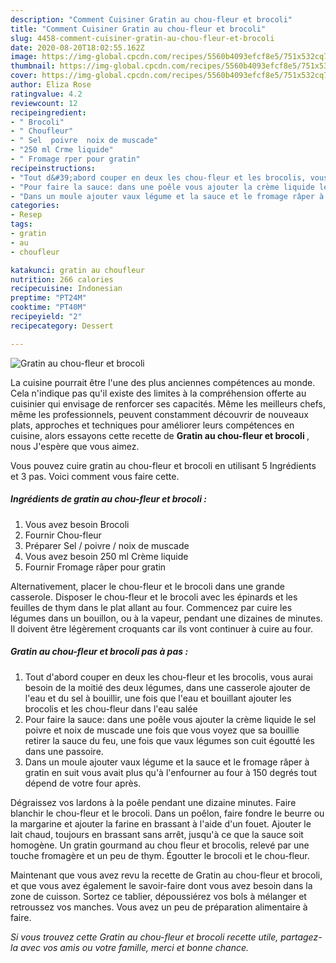 ```yaml
---
description: "Comment Cuisiner Gratin au chou-fleur et brocoli"
title: "Comment Cuisiner Gratin au chou-fleur et brocoli"
slug: 4458-comment-cuisiner-gratin-au-chou-fleur-et-brocoli
date: 2020-08-20T18:02:55.162Z
image: https://img-global.cpcdn.com/recipes/5560b4093efcf8e5/751x532cq70/gratin-au-chou-fleur-et-brocoli-photo-principale-de-la-recette.jpg
thumbnail: https://img-global.cpcdn.com/recipes/5560b4093efcf8e5/751x532cq70/gratin-au-chou-fleur-et-brocoli-photo-principale-de-la-recette.jpg
cover: https://img-global.cpcdn.com/recipes/5560b4093efcf8e5/751x532cq70/gratin-au-chou-fleur-et-brocoli-photo-principale-de-la-recette.jpg
author: Eliza Rose
ratingvalue: 4.2
reviewcount: 12
recipeingredient:
- " Brocoli"
- " Choufleur"
- " Sel  poivre  noix de muscade"
- "250 ml Crme liquide"
- " Fromage rper pour gratin"
recipeinstructions:
- "Tout d&#39;abord couper en deux les chou-fleur et les brocolis, vous aurai besoin de la moitié des deux légumes, dans une casserole ajouter de l&#39;eau et du sel à bouillir, une fois que l&#39;eau et bouillant ajouter les brocolis et les chou-fleur dans l&#39;eau salée"
- "Pour faire la sauce: dans une poêle vous ajouter la crème liquide le sel poivre et noix de muscade une fois que vous voyez que sa bouillie retirer la sauce du feu, une fois que vaux légumes son cuit égoutté les dans une passoire."
- "Dans un moule ajouter vaux légume et la sauce et le fromage râper à gratin en suit vous avait plus qu&#39;à l&#39;enfourner au four à 150 degrés tout dépend de votre four après."
categories:
- Resep
tags:
- gratin
- au
- choufleur

katakunci: gratin au choufleur 
nutrition: 266 calories
recipecuisine: Indonesian
preptime: "PT24M"
cooktime: "PT40M"
recipeyield: "2"
recipecategory: Dessert

---
```



![Gratin au chou-fleur et brocoli](https://img-global.cpcdn.com/recipes/5560b4093efcf8e5/751x532cq70/gratin-au-chou-fleur-et-brocoli-photo-principale-de-la-recette.jpg)

La cuisine pourrait être l'une des plus anciennes compétences au monde. Cela n'indique pas qu'il existe des limites à la compréhension offerte au cuisinier qui envisage de renforcer ses capacités. Même les meilleurs chefs, même les professionnels, peuvent constamment découvrir de nouveaux plats, approches et techniques pour améliorer leurs compétences en cuisine, alors essayons cette recette de <strong> Gratin au chou-fleur et brocoli </strong>, nous J'espère que vous aimez.

<!--inarticleads1-->

Vous pouvez cuire gratin au chou-fleur et brocoli en utilisant 5 Ingrédients et 3 pas. Voici comment vous faire cette.

##### Ingrédients de gratin au chou-fleur et brocoli :

1. Vous avez besoin  Brocoli
1. Fournir  Chou-fleur
1. Préparer  Sel / poivre / noix de muscade
1. Vous avez besoin 250 ml Crème liquide
1. Fournir  Fromage râper pour gratin


Alternativement, placer le chou-fleur et le brocoli dans une grande casserole. Disposer le chou-fleur et le brocoli avec les épinards et les feuilles de thym dans le plat allant au four. Commencez par cuire les légumes dans un bouillon, ou à la vapeur, pendant une dizaines de minutes. Il doivent être légèrement croquants car ils vont continuer à cuire au four. 

<!--inarticleads2-->

##### Gratin au chou-fleur et brocoli pas à pas :

1. Tout d&#39;abord couper en deux les chou-fleur et les brocolis, vous aurai besoin de la moitié des deux légumes, dans une casserole ajouter de l&#39;eau et du sel à bouillir, une fois que l&#39;eau et bouillant ajouter les brocolis et les chou-fleur dans l&#39;eau salée
1. Pour faire la sauce: dans une poêle vous ajouter la crème liquide le sel poivre et noix de muscade une fois que vous voyez que sa bouillie retirer la sauce du feu, une fois que vaux légumes son cuit égoutté les dans une passoire.
1. Dans un moule ajouter vaux légume et la sauce et le fromage râper à gratin en suit vous avait plus qu&#39;à l&#39;enfourner au four à 150 degrés tout dépend de votre four après.


Dégraissez vos lardons à la poêle pendant une dizaine minutes. Faire blanchir le chou-fleur et le brocoli. Dans un poêlon, faire fondre le beurre ou la margarine et ajouter la farine en brassant à l&#39;aide d&#39;un fouet. Ajouter le lait chaud, toujours en brassant sans arrêt, jusqu&#39;à ce que la sauce soit homogène. Un gratin gourmand au chou fleur et brocolis, relevé par une touche fromagère et un peu de thym. Égoutter le brocoli et le chou-fleur. 

<!--inarticleads1-->

<p>
Maintenant que vous avez revu la recette de Gratin au chou-fleur et brocoli, et que vous avez également le savoir-faire dont vous avez besoin dans la zone de cuisson. Sortez ce tablier, dépoussiérez vos bols à mélanger et retroussez vos manches. Vous avez un peu de préparation alimentaire à faire.
</p>

<p>
<i>Si vous trouvez cette Gratin au chou-fleur et brocoli recette utile, partagez-la avec vos amis ou votre famille, merci et bonne chance.</i>
</p>
